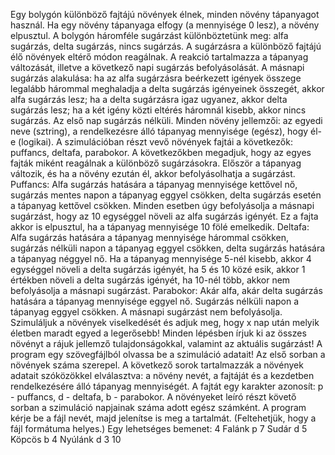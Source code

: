 Egy bolygón különböző fajtájú növények élnek, minden növény tápanyagot használ. Ha egy növény
tápanyaga elfogy (a mennyisége 0 lesz), a növény elpusztul. A bolygón háromféle sugárzást
különböztetünk meg: alfa sugárzás, delta sugárzás, nincs sugárzás. A sugárzásra a különböző fajtájú élő
növények eltérő módon reagálnak. A reakció tartalmazza a tápanyag változását, illetve a következő
napi sugárzás befolyásolását. A másnapi sugárzás alakulása: ha az alfa sugárzásra beérkezett igények
összege legalább hárommal meghaladja a delta sugárzás igényeinek összegét, akkor alfa sugárzás lesz;
ha a delta sugárzásra igaz ugyanez, akkor delta sugárzás lesz; ha a két igény közti eltérés háromnál
kisebb, akkor nincs sugárzás. Az első nap sugárzás nélküli.
Minden növény jellemzői: az egyedi neve (sztring), a rendelkezésre álló tápanyag mennyisége (egész),
hogy él-e (logikai). A szimulációban részt vevő növények fajtái a következők: puffancs, deltafa,
parabokor. A következőkben megadjuk, hogy az egyes fajták miként reagálnak a különböző
sugárzásokra. Először a tápanyag változik, és ha a növény ezután él, akkor befolyásolhatja a sugárzást.
Puffancs: Alfa sugárzás hatására a tápanyag mennyisége kettővel nő, sugárzás mentes napon a
tápanyag eggyel csökken, delta sugárzás esetén a tápanyag kettővel csökken. Minden esetben úgy
befolyásolja a másnapi sugárzást, hogy az 10 egységgel növeli az alfa sugárzás igényét. Ez a fajta
akkor is elpusztul, ha a tápanyag mennyisége 10 fölé emelkedik.
Deltafa: Alfa sugárzás hatására a tápanyag mennyisége hárommal csökken, sugárzás nélküli napon
a tápanyag eggyel csökken, delta sugárzás hatására a tápanyag néggyel nő. Ha a tápanyag
mennyisége 5-nél kisebb, akkor 4 egységgel növeli a delta sugárzás igényét, ha 5 és 10 közé esik,
akkor 1 értékben növeli a delta sugárzás igényét, ha 10-nél több, akkor nem befolyásolja a másnapi
sugárzást.
Parabokor: Akár alfa, akár delta sugárzás hatására a tápanyag mennyisége eggyel nő. Sugárzás
nélküli napon a tápanyag eggyel csökken. A másnapi sugárzást nem befolyásolja.
Szimuláljuk a növények viselkedését és adjuk meg, hogy x nap után melyik életben maradt egyed a
legerősebb! Minden lépésben írjuk ki az összes növényt a rájuk jellemző tulajdonságokkal, valamint
az aktuális sugárzást!
A program egy szövegfájlból olvassa be a szimuláció adatait! Az első sorban a növények száma szerepel.
A következő sorok tartalmazzák a növények adatait szóközökkel elválasztva: a növény nevét, a fajtáját
és a kezdetben rendelkezésére álló tápanyag mennyiségét. A fajtát egy karakter azonosít: p - puffancs,
d - deltafa, b - parabokor. A növényeket leíró részt követő sorban a szimuláció napjainak száma adott
egész számként. A program kérje be a fájl nevét, majd jelenítse is meg a tartalmát. (Feltehetjük, hogy
a fájl formátuma helyes.) Egy lehetséges bemenet:
4
Falánk p 7
Sudár d 5
Köpcös b 4
Nyúlánk d 3
10
